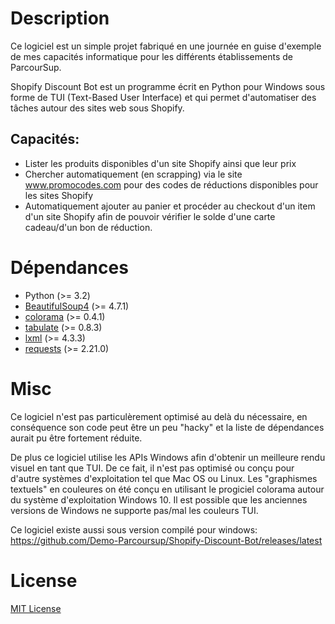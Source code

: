# Description
Ce logiciel est un simple projet fabriqué en une journée en guise d'exemple de mes capacités informatique pour les différents établissements de ParcourSup.

Shopify Discount Bot est un programme écrit en Python pour Windows sous forme de TUI (Text-Based User Interface) et qui permet d'automatiser des tâches autour des sites web sous Shopify. 

Capacités:
----------
- Lister les produits disponibles d'un site Shopify ainsi que leur prix
- Chercher automatiquement (en scrapping) via le site www.promocodes.com pour des codes de réductions disponibles pour les sites Shopify
- Automatiquement ajouter au panier et procéder au checkout d'un item d'un site Shopify afin de pouvoir vérifier le solde d'une carte cadeau/d'un bon de réduction.

# Dépendances
- Python (>= 3.2)
- [BeautifulSoup4](https://launchpad.net/beautifulsoup) (>= 4.7.1)
- [colorama](https://github.com/tartley/colorama) (>= 0.4.1)
- [tabulate](https://github.com/astanin/python-tabulate) (>= 0.8.3)
- [lxml](https://github.com/lxml/lxml) (>= 4.3.3)
- [requests](https://github.com/psf/requests) (>= 2.21.0)

# Misc
Ce logiciel n'est pas particulèrement optimisé au delà du nécessaire, en conséquence son code peut être un peu "hacky" et la liste de dépendances aurait pu être fortement réduite.

De plus ce logiciel utilise les APIs Windows afin d'obtenir un meilleure rendu visuel en tant que TUI. De ce fait, il n'est pas optimisé ou conçu pour d'autre systèmes d'exploitation tel que Mac OS ou Linux. Les "graphismes textuels" en couleures on été conçu en utilisant le progiciel colorama autour du système d'exploitation Windows 10. Il est possible que les anciennes versions de Windows ne supporte pas/mal les couleurs TUI.

Ce logiciel existe aussi sous version compilé pour windows: https://github.com/Demo-Parcoursup/Shopify-Discount-Bot/releases/latest

# License
[MIT License](LICENSE)
